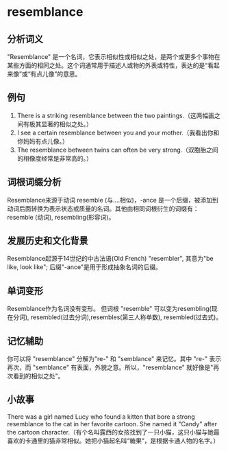 # resemblance

## 分析词义

  

"Resemblance" 是一个名词，它表示相似性或相似之处，是两个或更多个事物在某些方面的相同之处。这个词通常用于描述人或物的外表或特性，表达的是“看起来像”或“有点儿像”的意思。

  

## 例句

  

1.  There is a striking resemblance between the two paintings.（这两幅画之间有极其显著的相似之处。）
2.  I see a certain resemblance between you and your mother.（我看出你和你妈妈有点儿像。）
3.  The resemblance between twins can often be very strong.（双胞胎之间的相像度经常是非常高的。）

  

## 词根词缀分析

  

Resemblance来源于动词 resemble (与....相似)，-ance 是一个后缀，被添加到动词后面转换为表示状态或质量的名词。其他由相同词根衍生的词缀有：resemble (动词), resembling(形容词)。

  

## 发展历史和文化背景

  

Resemblance起源于14世纪的中古法语(Old French) "resembler", 其意为"be like, look like"; 后缀"-ance"是用于形成抽象名词的后缀。

  

## 单词变形

  

Resemblance作为名词没有变形。 但词根 "resemble" 可以变为resembling(现在分词), resembled(过去分词),resembles(第三人称单数), resembled(过去式)。

  

## 记忆辅助

  

你可以将 "resemblance" 分解为"re-" 和 "semblance" 来记忆。其中 "re-" 表示再次，而 "semblance" 有表面，外貌之意。所以，"resemblance" 就好像是"再次看到的相似之处"。

  

## 小故事

  

There was a girl named Lucy who found a kitten that bore a strong resemblance to the cat in her favorite cartoon. She named it "Candy" after the cartoon character.（有个名叫露西的女孩找到了一只小猫，这只小猫与她最喜欢的卡通里的猫非常相似。她把小猫起名叫“糖果”，是根据卡通人物的名字。）
